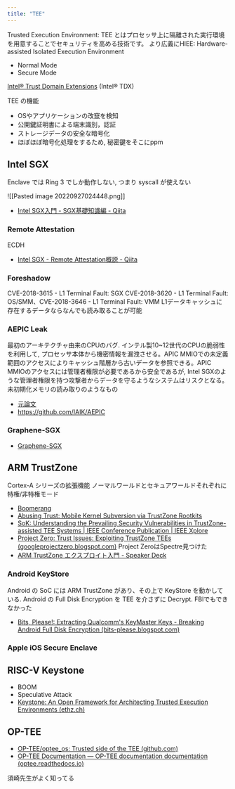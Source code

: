 ```yaml
---
title: "TEE"
---
```


Trusted Execution Environment: TEE とはプロセッサ上に隔離された実行環境を用意することでセキュリティを高める技術です。
より広義にHIEE: Hardware-assisted Isolated Execution Environment
- Normal Mode
- Secure Mode

[Intel® Trust Domain Extensions](https://www.intel.com/content/www/us/en/developer/articles/technical/intel-trust-domain-extensions.html) (Intel® TDX)

TEE の機能
- OSやアプリケーションの改竄を検知
- 公開鍵証明書による端末識別，認証
- ストレージデータの安全な暗号化
- ほぼほぼ暗号化処理をするため, 秘密鍵をそこにppm

## Intel SGX
Enclave では Ring 3 でしか動作しない, つまり syscall が使えない

![[Pasted image 20220927024448.png]]

- [Intel SGX入門 - SGX基礎知識編 - Qiita](https://qiita.com/Cliffford/items/2f155f40a1c3eec288cf)

### Remote Attestation
ECDH
- [Intel SGX - Remote Attestation概説 - Qiita](https://qiita.com/Cliffford/items/095b1df450583b4803f2)

### Foreshadow
CVE-2018-3615 - L1 Terminal Fault: SGX
CVE-2018-3620 - L1 Terminal Fault: OS/SMM、CVE-2018-3646 - L1 Terminal Fault: VMM
L1データキャッシュに存在するデータならなんでも読み取ることが可能

### AEPIC Leak
最初のアーキテクチャ由来のCPUのバグ. インテル製10~12世代のCPUの脆弱性を利用して, プロセッサ本体から機密情報を漏洩させる。APIC MMIOでの未定義範囲のアクセスによりキャッシュ階層から古いデータを参照できる。APIC MMIOのアクセスには管理者権限が必要であるから安全であるが, Intel SGXのような管理者権限を持つ攻撃者からデータを守るようなシステムはリスクとなる。
未初期化メモリの読み取りのようなもの
- [元論文](https://aepicleak.com/aepicleak.pdf)
- https://github.com/IAIK/AEPIC

### Graphene-SGX
- [Graphene-SGX](https://www.usenix.org/system/files/conference/atc17/atc17-tsai.pdf)

## ARM TrustZone
Cortex-A シリーズの拡張機能
ノーマルワールドとセキュアワールドそれぞれに特権/非特権モード
- [Boomerang](https://github.com/ucsb-seclab/boomerang/)
- [Abusing Trust: Mobile Kernel Subversion via TrustZone Rootkits](https://security.inso.tuwien.ac.at/pdfs/woot22-preprint.pdf)
- [SoK: Understanding the Prevailing Security Vulnerabilities in TrustZone-assisted TEE Systems | IEEE Conference Publication | IEEE Xplore](https://ieeexplore.ieee.org/document/9152801)
- [Project Zero: Trust Issues: Exploiting TrustZone TEEs (googleprojectzero.blogspot.com)](https://googleprojectzero.blogspot.com/2017/07/trust-issues-exploiting-trustzone-tees.html)
Project ZeroはSpectre見つけた
- [ARM TrustZone エクスプロイト入門 - Speaker Deck](https://speakerdeck.com/rkx1209/arm-trustzone-ekusupuroitoru-men)

### Android KeyStore
Android の SoC には ARM TrustZone があり、その上で KeyStore を動かしている.
Android の Full Disk Encryption を TEE を介さずに Decrypt.  FBIでもできなかった
- [Bits, Please!: Extracting Qualcomm's KeyMaster Keys - Breaking Android Full Disk Encryption (bits-please.blogspot.com)](http://bits-please.blogspot.com/2016/06/extracting-qualcomms-keymaster-keys.html)

### Apple iOS Secure Enclave

## RISC-V Keystone
- BOOM
- Speculative Attack
- [Keystone: An Open Framework for Architecting Trusted Execution Environments (ethz.ch)](https://n.ethz.ch/~sshivaji/publications/keystone_eurosys20.pdf)

## OP-TEE
- [OP-TEE/optee_os: Trusted side of the TEE (github.com)](https://github.com/OP-TEE/optee_os)
- [OP-TEE Documentation — OP-TEE documentation documentation (optee.readthedocs.io)](https://optee.readthedocs.io/en/latest/)

須崎先生がよく知ってる

